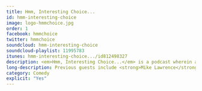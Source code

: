 ```yaml
---
title: Hmm, Interesting Choice...
id: hmm-interesting-choice
image: logo-hmmchoice.jpg
order: 1
facebook: hmmchoice
twitter: hmmchoice
soundcloud: hmm-interesting-choice
soundcloud-playlist: 11995783
itunes: hmm-interesting-choice.../id812498327
description: <em>Hmm, Interesting Choice...</em> is a podcast wherein an album, selected using the vague criteria of being "interesting", is reviewed comically to see what happened, what went right, what went wrong and what's so funny.
long-description: Previous guests include <strong>Mike Lawrence</strong>, <strong>Brent Weinbach</strong>, <strong>Simon Munnery</strong>, and <strong>Vic Galloway</strong>. Hosts John and Martin discuss albums by artists running the gamut from <strong>Justin Beiber</strong> and <strong>Nickelback</strong>, to <strong>Neutral Milk Hotel</strong> and <strong>Captain Beefheart</strong>.
category: Comedy
explicit: "Yes"
---
```


